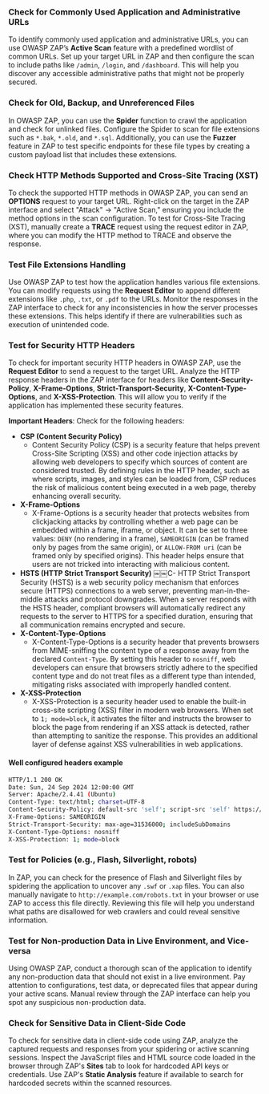 ### Check for Commonly Used Application and Administrative URLs

To identify commonly used application and administrative URLs, you can use OWASP ZAP’s **Active Scan** feature with a predefined wordlist of common URLs. Set up your target URL in ZAP and then configure the scan to include paths like `/admin`, `/login`, and `/dashboard`. This will help you discover any accessible administrative paths that might not be properly secured.

### Check for Old, Backup, and Unreferenced Files

In OWASP ZAP, you can use the **Spider** function to crawl the application and check for unlinked files. Configure the Spider to scan for file extensions such as `*.bak`, `*.old`, and `*.sql`. Additionally, you can use the **Fuzzer** feature in ZAP to test specific endpoints for these file types by creating a custom payload list that includes these extensions.

### Check HTTP Methods Supported and Cross-Site Tracing (XST)

To check the supported HTTP methods in OWASP ZAP, you can send an **OPTIONS** request to your target URL. Right-click on the target in the ZAP interface and select "Attack" -> "Active Scan," ensuring you include the method options in the scan configuration. To test for Cross-Site Tracing (XST), manually create a **TRACE** request using the request editor in ZAP, where you can modify the HTTP method to TRACE and observe the response.

### Test File Extensions Handling

Use OWASP ZAP to test how the application handles various file extensions. You can modify requests using the **Request Editor** to append different extensions like `.php`, `.txt`, or `.pdf` to the URLs. Monitor the responses in the ZAP interface to check for any inconsistencies in how the server processes these extensions. This helps identify if there are vulnerabilities such as execution of unintended code.

### Test for Security HTTP Headers

To check for important security HTTP headers in OWASP ZAP, use the **Request Editor** to send a request to the target URL. Analyze the HTTP response headers in the ZAP interface for headers like **Content-Security-Policy**, **X-Frame-Options**, **Strict-Transport-Security**, **X-Content-Type-Options**, and **X-XSS-Protection**. This will allow you to verify if the application has implemented these security features.

**Important Headers**: Check for the following headers:

- **CSP (Content Security Policy)**
	- Content Security Policy (CSP) is a security feature that helps prevent Cross-Site Scripting (XSS) and other code injection attacks by allowing web developers to specify which sources of content are considered trusted. By defining rules in the HTTP header, such as where scripts, images, and styles can be loaded from, CSP reduces the risk of malicious content being executed in a web page, thereby enhancing overall security.
- **X-Frame-Options**
	- X-Frame-Options is a security header that protects websites from clickjacking attacks by controlling whether a web page can be embedded within a frame, iframe, or object. It can be set to three values: `DENY` (no rendering in a frame), `SAMEORIGIN` (can be framed only by pages from the same origin), or `ALLOW-FROM uri` (can be framed only by specified origins). This header helps ensure that users are not tricked into interacting with malicious content.
- **HSTS (HTTP Strict Transport Security)**
	￼￼C- HTTP Strict Transport Security (HSTS) is a web security policy mechanism that enforces secure (HTTPS) connections to a web server, preventing man-in-the-middle attacks and protocol downgrades. When a server responds with the HSTS header, compliant browsers will automatically redirect any requests to the server to HTTPS for a specified duration, ensuring that all communication remains encrypted and secure.
- **X-Content-Type-Options**
	- X-Content-Type-Options is a security header that prevents browsers from MIME-sniffing the content type of a response away from the declared `Content-Type`. By setting this header to `nosniff`, web developers can ensure that browsers strictly adhere to the specified content type and do not treat files as a different type than intended, mitigating risks associated with improperly handled content.
- **X-XSS-Protection**
	- X-XSS-Protection is a security header used to enable the built-in cross-site scripting (XSS) filter in modern web browsers. When set to `1; mode=block`, it activates the filter and instructs the browser to block the page from rendering if an XSS attack is detected, rather than attempting to sanitize the response. This provides an additional layer of defense against XSS vulnerabilities in web applications.

#### Well configured headers example
```bash
HTTP/1.1 200 OK
Date: Sun, 24 Sep 2024 12:00:00 GMT
Server: Apache/2.4.41 (Ubuntu)
Content-Type: text/html; charset=UTF-8
Content-Security-Policy: default-src 'self'; script-src 'self' https://trustedscripts.com
X-Frame-Options: SAMEORIGIN
Strict-Transport-Security: max-age=31536000; includeSubDomains
X-Content-Type-Options: nosniff
X-XSS-Protection: 1; mode=block
```


### Test for Policies (e.g., Flash, Silverlight, robots)

In ZAP, you can check for the presence of Flash and Silverlight files by spidering the application to uncover any `.swf` or `.xap` files. You can also manually navigate to `http://example.com/robots.txt` in your browser or use ZAP to access this file directly. Reviewing this file will help you understand what paths are disallowed for web crawlers and could reveal sensitive information.

### Test for Non-production Data in Live Environment, and Vice-versa

Using OWASP ZAP, conduct a thorough scan of the application to identify any non-production data that should not exist in a live environment. Pay attention to configurations, test data, or deprecated files that appear during your active scans. Manual review through the ZAP interface can help you spot any suspicious non-production data.

### Check for Sensitive Data in Client-Side Code

To check for sensitive data in client-side code using ZAP, analyze the captured requests and responses from your spidering or active scanning sessions. Inspect the JavaScript files and HTML source code loaded in the browser through ZAP's **Sites** tab to look for hardcoded API keys or credentials. Use ZAP's **Static Analysis** feature if available to search for hardcoded secrets within the scanned resources.